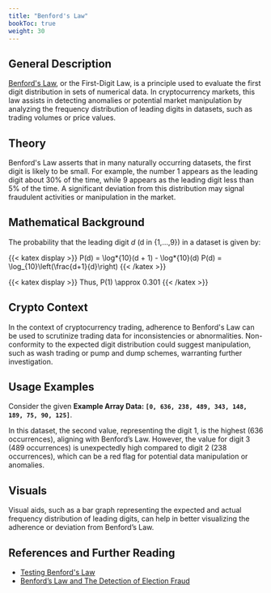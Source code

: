 ```yaml
---
title: "Benford's Law"
bookToc: true
weight: 30
---
```


## General Description

[Benford's Law](https://en.wikipedia.org/wiki/Benford%27s_law), or the First-Digit Law, is a principle used to evaluate the first digit distribution in sets of numerical data. In cryptocurrency markets, this law assists in detecting anomalies or potential market manipulation by analyzing the frequency distribution of leading digits in datasets, such as trading volumes or price values.

## Theory

Benford's Law asserts that in many naturally occurring datasets, the first digit is likely to be small. For example, the number 1 appears as the leading digit about 30% of the time, while 9 appears as the leading digit less than 5% of the time. A significant deviation from this distribution may signal fraudulent activities or manipulation in the market.

## Mathematical Background

The probability that the leading digit _d_ (d in {1,...,9}) in a dataset is given by:

{{< katex display >}}
P(d) = \log*{10}(d + 1) - \log*{10}(d)
P(d) = \log\_{10}\left(\frac{d+1}{d}\right)
{{< /katex >}}

{{< katex display >}}
Thus, P(1) \approx 0.301
{{< /katex >}}

## Crypto Context

In the context of cryptocurrency trading, adherence to Benford's Law can be used to scrutinize trading data for inconsistencies or abnormalities. Non-conformity to the expected digit distribution could suggest manipulation, such as wash trading or pump and dump schemes, warranting further investigation.

## Usage Examples

Consider the given **Example Array Data: `[0, 636, 238, 489, 343, 148, 189, 75, 90, 125]`**.

In this dataset, the second value, representing the digit 1, is the highest (636 occurrences), aligning with Benford’s Law. However, the value for digit 3 (489 occurrences) is unexpectedly high compared to digit 2 (238 occurrences), which can be a red flag for potential data manipulation or anomalies.

## Visuals

Visual aids, such as a bar graph representing the expected and actual frequency distribution of leading digits, can help in better visualizing the adherence or deviation from Benford’s Law.

## References and Further Reading

- [Testing Benford's Law](https://testingbenfordslaw.com/)
- [Benford’s Law and The Detection of Election Fraud](https://www.cambridge.org/core/journals/political-analysis/article/abs/benfords-law-and-the-detection-of-election-fraud/3B1D64E822371C461AF3C61CE91AAF6D)
